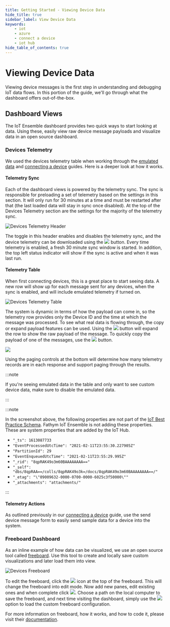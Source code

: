 ```yaml
---
title: Getting Started - Viewing Device Data
hide_title: true
sidebar_label: View Device Data
keywords:
    - iot
    - azure
    - connect a device
    - iot hub
hide_table_of_contents: true
---
```


# Viewing Device Data

Viewing device messages is the first step in understanding and debugging IoT data flows.  In this portion of the guide, we'll go through what the dashboard offers out-of-the-box.

## Dashboard Views

The IoT Ensemble dashboard provides two quick ways to start looking at data.  Using these, easily view raw device message payloads and visualize data in an open source dashboard.

### Devices Telemetry

We used the devices telemetry table when working through the [emulated data](../getting-started/emulated-data) and [connecting a device](../getting-started/connecting-first-device) guides. Here is a deeper look at how it works.

#### Telemetry Sync

Each of the dashboard views is powered by the telemetry sync.  The sync is responsible for preloading a set of telemetry based on the settings in this section.  It will only run for 30 minutes at a time and must be restarted after that (the last loaded data will stay in sync once disabled).  At the top of the Devices Telemetry section are the settings for the majority of the telemetry sync.  

![Devices Telemetry Header](/img/screenshots/dashboard-devices-telemetry-header.png)

The toggle in this header enables and disables the telemetry sync, and the device telemetry can be downloaded using the <img src="/img/screenshots/icon-download.png" class="text-image" /> button.  Every time telemetry is enabled, a fresh 30 minute sync window is started.  In addition, the top left status indicator will show if the sync is active and when it was last run.

#### Telemetry Table

When first connecting devices, this is a great place to start seeing data.  A new row will show up for each message sent for any devices, when the sync is enabled, and will include emulated telemetry if turned on.

![Devices Telemetry Table](/img/screenshots/dashboard-devices-telemetry-table.png)

The system is dynamic in terms of how the payload can come in, so the telemetry row provides only the Device ID and the time at which the message was processed.  To see what real data is flowing through, the copy or expand payload features can be used.  Using the <img src="/img/screenshots/icon-expand.png" class="text-image" /> button will expand the row to show the raw payload of the message.  To quickly copy the payload of one of the messages, use the <img src="/img/screenshots/icon-copy.png" class="text-image" /> button.

<img src="/img/screenshots/dashboard-devices-telemetry-table-payload.png" />

Using the paging controls at the bottom will determine how many telemetry records are in each response and support paging through the results.

:::note

If you're seeing emulated data in the table and only want to see custom device data, make sure to disable the emulated data.

:::

:::note

In the screenshot above, the following properties are not part of the [IoT Best Practice Schema](../developers/device-setup/iot-best-practice-schema-explained). Fathym IoT Ensemble is not adding these properties. These are system properties that are added by the IoT Hub.

- `"_ts": 1613087733`
- `"EventProcessedUtcTime": "2021-02-11T23:55:30.227905Z"`
- `"PartitionId": 29`
- `"EventEnqueuedUtcTime": "2021-02-11T23:55:29.995Z"`
- `"_rid": "8qpRAK49o3m60BAAAAAAAA=="`
- `"_self": "dbs/8qpRAA==/colls/8qpRAK49o3k=/docs/8qpRAK49o3m60BAAAAAAAA==/"`
- `"_etag": "\"09009632-0000-0700-0000-6025c3f50000\""`
- `"_attachments": "attachments/"`

:::

#### Telemetry Actions

As outlined previously in our [connecting a device](../getting-started/connecting-first-device#send-via-dashboard) guide, use the send device message form to easily send sample data for a device into the system.

### Freeboard Dashboard

As an inline example of how data can be visualized, we use an open source tool called [freeboard](http://freeboard.io/).  Use this tool to create and locally save custom visualizations and later load them into view.  

<!-- In addition, we'll talk through connecting with a hosted freeboard account in the next article. -->

![Devices Freeboard](/img/screenshots/dashboard-devices-freeboard.png)

To edit the freeboard, click the <img src="/img/screenshots/dashboard-devices-freeboard-settings.png" class="text-image" /> icon at the top of the freeboard.  This will change the freeboard into edit mode.  Now add new panes, edit existing ones and when complete click <img src="/img/screenshots/dashboard-devices-freeboard-save.png" class="text-image" />.  Choose a path on the local computer to save the freeboard, and next time visiting the dashboard, simply use the <img src="/img/screenshots/dashboard-devices-freeboard-load.png" class="text-image" /> option to load the custom freeboard configuration.

For more information on freeboard, how it works, and how to code it, please visit their [documentation](https://github.com/Freeboard/freeboard).

<!-- ### Observations 

### Sensor Metadata -->
